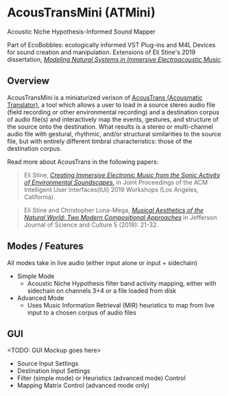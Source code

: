 
# AcousTransMini (ATMini)

Acoustic Niche Hypothesis-Informed Sound Mapper

Part of EcoBobbles: ecologically informed VST Plug-ins and M4L Devices for sound creation and manipulation. Extensions of Eli Stine's 2019 dissertation, [*Modeling Natural Systems in Immersive Electroacoustic Music*](http://www.elistine.com/diss).

## Overview

AcousTransMini is a miniaturized verison of [AcousTrans (Acousmatic Translator)](https://elistine.com/compositions-blog/2018/4/23/the-murmurator), a tool which allows a user to load in a source stereo audio file (field recording or other environmental recording) and a destination corpus of audio file(s) and interactively map the events, gestures, and structure of the source onto the destination. What results is a stereo or multi-channel audio file with gestural, rhythmic, and/or structural similarities to the source file, but with entirely different timbral characteristics: those of the destination corpus.

Read more about AcousTrans in the following papers: 

> Eli Stine, *[Creating Immersive Electronic Music from the Sonic Activity of
Environmental Soundscapes.](https://ceur-ws.org/Vol-2327/IUI19WS-MILC-4.pdf)* in Joint Proceedings of the ACM Intelligent User
Interfaces(IUI) 2019 Workshops (Los Angeles, California).

> Eli Stine and Christopher Luna-Mega, *[Musical Aesthetics of the Natural World:
Two Modern Compositional Approaches](https://journals.sfu.ca/jjsc/index.php/journal/article/view/65)* in Jefferson Journal of Science and
Culture 5 (2019): 21-32.

## Modes / Features

All modes take in live audio (either input alone or input + sidechain)

- Simple Mode
    - Acoustic Niche Hypothesis filter band activity mapping, either with sidechain on channels 3+4 or a file loaded from disk
- Advanced Mode
    - Uses Music Information Retrieval (MIR) heuristics to map from live input to a chosen corpus of audio files

## GUI

<TODO: GUI Mockup goes here>

- Source Input Settings
- Destination Input Settings
- Filter (simple mode) or Heuristics (advanced mode) Control
- Mapping Matrix Control (advanced mode only)

